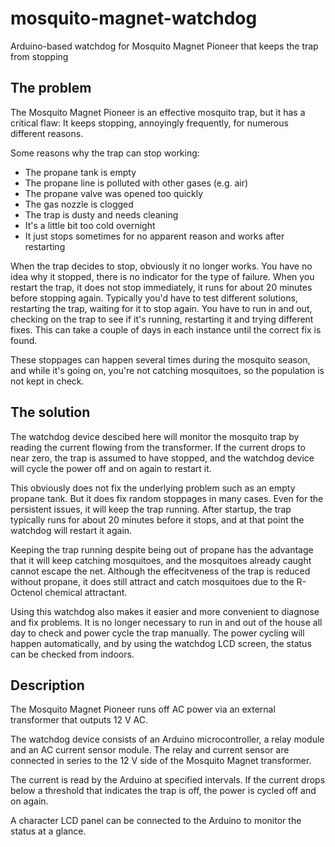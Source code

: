 # mosquito-magnet-watchdog
Arduino-based watchdog for Mosquito Magnet Pioneer that keeps the trap from stopping

## The problem
The Mosquito Magnet Pioneer is an effective mosquito trap, but it has a critical flaw:
It keeps stopping, annoyingly frequently, for numerous different reasons.

Some reasons why the trap can stop working:
* The propane tank is empty
* The propane line is polluted with other gases (e.g. air)
* The propane valve was opened too quickly
* The gas nozzle is clogged
* The trap is dusty and needs cleaning
* It's a little bit too cold overnight
* It just stops sometimes for no apparent reason and works after restarting

When the trap decides to stop, obviously it no longer works. You have no idea why it stopped, there is no indicator for the type of failure.
When you restart the trap, it does not stop immediately, it runs for about 20 minutes before stopping again.
Typically you'd have to test different solutions, restarting the trap, waiting for it to stop again.
You have to run in and out, checking on the trap to see if it's running, restarting it and trying different fixes.
This can take a couple of days in each instance until the correct fix is found.

These stoppages can happen several times during the mosquito season, and while it's going on, you're not catching
mosquitoes, so the population is not kept in check.

## The solution
The watchdog device descibed here will monitor the mosquito trap by reading the current flowing from the transformer. If the current drops to near zero, the trap is assumed to have stopped, and
the watchdog device will cycle the power off and on again to restart it.

This obviously does not fix the underlying problem such as an empty propane tank. But it does fix random stoppages
in many cases. Even for the persistent issues, it will keep the trap running.
After startup, the trap typically runs for
about 20 minutes before it stops, and at that point the watchdog will restart it again.

Keeping the trap running despite being out of propane has the advantage that it will keep catching mosquitoes,
and the mosquitoes already caught cannot escape the net. Although the effecitveness of the trap is reduced without
propane, it does still attract and catch mosquitoes due to the R-Octenol chemical attractant.

Using this watchdog also makes it easier and more convenient to diagnose and fix problems. It is no longer necessary
to run in and out of the house all day to check and power cycle the trap manually.
The power cycling will happen automatically, and
by using the watchdog LCD screen, the status can be checked from indoors.

## Description

The Mosquito Magnet Pioneer runs off AC power via an external transformer that outputs 12 V AC.

The watchdog device consists of an Arduino microcontroller, a relay module and an AC current sensor module.
The relay and current sensor are connected in series to the 12 V side of the Mosquito Magnet transformer.

The current is read by the Arduino at specified intervals. If the current drops below a threshold that indicates
the trap is off, the power is cycled off and on again.

A character LCD panel can be connected to the Arduino to monitor the status at a glance.